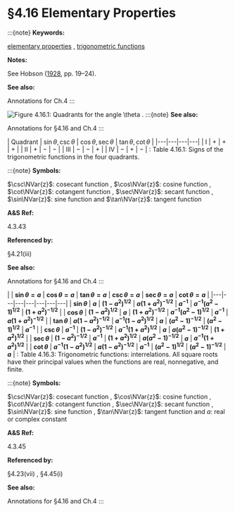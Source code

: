 # §4.16 Elementary Properties

:::{note}
**Keywords:**

[elementary properties](http://dlmf.nist.gov/search/search?q=elementary%20properties) , [trigonometric functions](http://dlmf.nist.gov/search/search?q=trigonometric%20functions)

**Notes:**

See Hobson ([1928](./bib/H.html#bib1091 "A Treatise on Plane and Advanced Trigonometry"), pp. 19–24).

**See also:**

Annotations for Ch.4
:::

<a id="F1"></a>

![Figure 4.16.1: Quadrants for the angle $\theta$ .](../html/4/16/F1.png)
:::{note}
**See also:**

Annotations for §4.16 and Ch.4
:::

<a id="tab1"></a>
| Quadrant | $\sin\theta,\csc\theta$ | $\cos\theta,\sec\theta$ | $\tan\theta,\cot\theta$ |
|---|---|---|---|
| I | $+$ | $+$ | $+$ |
| II | $+$ | $-$ | $-$ |
| III | $-$ | $-$ | $+$ |
| IV | $-$ | $+$ | $-$ |
: Table 4.16.1: Signs of the trigonometric functions in the four quadrants.

:::{note}
**Symbols:**

$\csc\NVar{z}$: cosecant function , $\cos\NVar{z}$: cosine function , $\cot\NVar{z}$: cotangent function , $\sec\NVar{z}$: secant function , $\sin\NVar{z}$: sine function and $\tan\NVar{z}$: tangent function

**A&S Ref:**

4.3.43

**Referenced by:**

§4.21(iii)

**See also:**

Annotations for §4.16 and Ch.4
:::

<a id="T3"></a>
|   | **$\sin\theta=a$** | **$\cos\theta=a$** | **$\tan\theta=a$** | **$\csc\theta=a$** | **$\sec\theta=a$** | **$\cot\theta=a$** |
|---|---|---|---|---|---|---|
| **$\sin\theta$** | **$a$** | **$(1-a^{2})^{1/2}$** | **$a(1+a^{2})^{-1/2}$** | **$a^{-1}$** | **$a^{-1}(a^{2}-1)^{1/2}$** | **$(1+a^{2})^{-1/2}$** |
| **$\cos\theta$** | **$(1-a^{2})^{1/2}$** | **$a$** | **$(1+a^{2})^{-1/2}$** | **$a^{-1}(a^{2}-1)^{1/2}$** | **$a^{-1}$** | **$a(1+a^{2})^{-1/2}$** |
| **$\tan\theta$** | **$a(1-a^{2})^{-1/2}$** | **$a^{-1}(1-a^{2})^{1/2}$** | **$a$** | **$(a^{2}-1)^{-1/2}$** | **$(a^{2}-1)^{1/2}$** | **$a^{-1}$** |
| **$\csc\theta$** | **$a^{-1}$** | **$(1-a^{2})^{-1/2}$** | **$a^{-1}(1+a^{2})^{1/2}$** | **$a$** | **$a(a^{2}-1)^{-1/2}$** | **$(1+a^{2})^{1/2}$** |
| **$\sec\theta$** | **$(1-a^{2})^{-1/2}$** | **$a^{-1}$** | **$(1+a^{2})^{1/2}$** | **$a(a^{2}-1)^{-1/2}$** | **$a$** | **$a^{-1}(1+a^{2})^{1/2}$** |
| **$\cot\theta$** | **$a^{-1}(1-a^{2})^{1/2}$** | **$a(1-a^{2})^{-1/2}$** | **$a^{-1}$** | **$(a^{2}-1)^{1/2}$** | **$(a^{2}-1)^{-1/2}$** | **$a$** |
: Table 4.16.3: Trigonometric functions: interrelations.
All square roots have their principal values when
the functions are real, nonnegative, and finite.

:::{note}
**Symbols:**

$\csc\NVar{z}$: cosecant function , $\cos\NVar{z}$: cosine function , $\cot\NVar{z}$: cotangent function , $\sec\NVar{z}$: secant function , $\sin\NVar{z}$: sine function , $\tan\NVar{z}$: tangent function and $a$: real or complex constant

**A&S Ref:**

4.3.45

**Referenced by:**

§4.23(vii) , §4.45(i)

**See also:**

Annotations for §4.16 and Ch.4
:::
